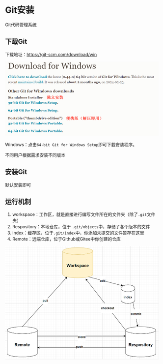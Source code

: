 # Git安装

Git代码管理系统

## 下载Git

下载地址：<https://git-scm.com/download/win>

<img src="./img/1.png" alt="" width="500" height=auto>

Windows：点击`64-bit Git for Windows Setup`即可下载安装程序。

不同用户根据需求安装不同版本

## 安装Git

默认安装即可

## 运行机制

1. workspace：工作区，就是直接进行编写文件所在的文件夹（除了`.git`文件夹）
2. Respository：本地仓库，位于 `.git/objects`中，存储了各个版本的文件
3. index：缓存区，位于`.git/index`中，你添加未提交的文件暂存在这里
4. Remote：远端仓库，位于Github或Gitee中你创建的仓库

<img src="./img/Git工作流程.png" alt="Git工作流程" width="500" height=auto>
